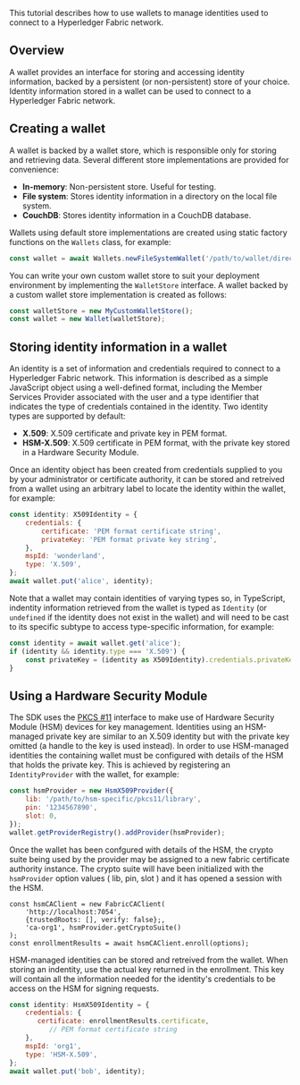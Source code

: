 This tutorial describes how to use wallets to manage identities used to connect to a Hyperledger Fabric
network.

## Overview

A wallet provides an interface for storing and accessing identity information, backed by a persistent (or
non-persistent) store of your choice. Identity information stored in a wallet can be used to connect to a Hyperledger
Fabric network.

## Creating a wallet

A wallet is backed by a wallet store, which is responsible only for storing and retrieving data. Several different
store implementations are provided for convenience:
* **In-memory**: Non-persistent store. Useful for testing.
* **File system**: Stores identity information in a directory on the local file system.
* **CouchDB**: Stores identity information in a CouchDB database.

Wallets using default store implementations are created using static factory functions on the `Wallets` class, for
example:
```javascript
const wallet = await Wallets.newFileSystemWallet('/path/to/wallet/directory');
```

You can write your own custom wallet store to suit your deployment environment by implementing the `WalletStore`
interface. A wallet backed by a custom wallet store implementation is created as follows:
```javascript
const walletStore = new MyCustomWalletStore();
const wallet = new Wallet(walletStore);
```

## Storing identity information in a wallet

An identity is a set of information and credentials required to connect to a Hyperledger Fabric network. This
information is described as a simple JavaScript object using a well-defined format, including the Member Services
Provider associated with the user and a type identifier that indicates the type of credentials contained in the
identity. Two identity types are supported by default:
* **X.509**: X.509 certificate and private key in PEM format.
* **HSM-X.509**: X.509 certificate in PEM format, with the private key stored in a Hardware Security Module.

Once an identity object has been created from credentials supplied to you by your administrator or certificate
authority, it can be stored and retreived from a wallet using an arbitrary label to locate the identity within the
wallet, for example:
```javascript
const identity: X509Identity = {
    credentials: {
        certificate: 'PEM format certificate string',
        privateKey: 'PEM format private key string',
    },
    mspId: 'wonderland',
    type: 'X.509',
};
await wallet.put('alice', identity);
```

Note that a wallet may contain identities of varying types so, in TypeScript, indentity information retrieved from the
wallet is typed as `Identity` (or `undefined` if the identity does not exist in the wallet) and will need to be cast to
its specific subtype to access type-specific information, for example:
```javascript
const identity = await wallet.get('alice');
if (identity && identity.type === 'X.509') {
	const privateKey = (identity as X509Identity).credentials.privateKey;
}
```

## Using a Hardware Security Module

The SDK uses the [PKCS #11](https://en.wikipedia.org/wiki/PKCS_11) interface to
make use of Hardware Security Module (HSM) devices for key management. Identities
using an HSM-managed private key are similar to an X.509 identity but with the
private key omitted (a handle to the key is used instead).
In order to use HSM-managed identities the containing wallet must be configured
with details of the HSM that holds the private key. This is achieved by registering
an `IdentityProvider` with the wallet, for example:
```javascript
const hsmProvider = new HsmX509Provider({
    lib: '/path/to/hsm-specific/pkcs11/library',
    pin: '1234567890',
    slot: 0,
});
wallet.getProviderRegistry().addProvider(hsmProvider);
```

Once the wallet has been confgured with details of the HSM, the crypto suite being
used by the provider may be assigned to a new fabric certificate authority instance.
The crypto suite will have been initialized with the `hsmProvider` option values
( lib, pin, slot ) and it has opened a session with the HSM.

```
const hsmCAClient = new FabricCAClient(
    'http://localhost:7054',
    {trustedRoots: [], verify: false};,
    'ca-org1', hsmProvider.getCryptoSuite()
);
const enrollmentResults = await hsmCAClient.enroll(options);
```

HSM-managed identities can be stored and retreived from the wallet. When storing
an indentity, use the actual key returned in the enrollment. This key will contain
all the information needed for the identity's credentials to be access on the HSM
for signing requests.

```javascript
const identity: HsmX509Identity = {
    credentials: {
       certificate: enrollmentResults.certificate,
          // PEM format certificate string
    },
    mspId: 'org1',
    type: 'HSM-X.509',
};
await wallet.put('bob', identity);
```
